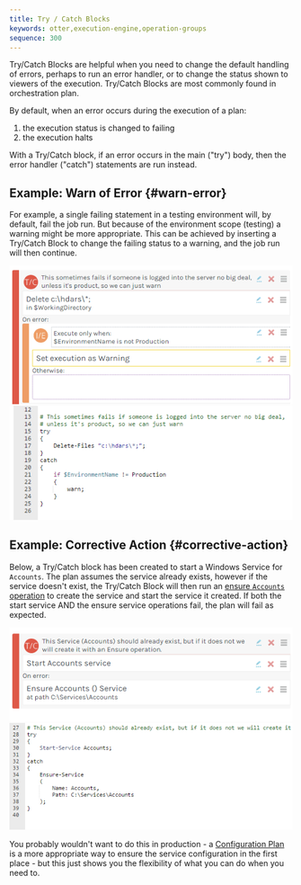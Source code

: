 ```yaml
---
title: Try / Catch Blocks
keywords: otter,execution-engine,operation-groups
sequence: 300
---
```


Try/Catch Blocks are helpful when you need to change the default handling of errors, perhaps to run an error handler, or to change the status shown to viewers of the execution. Try/Catch Blocks are most commonly found in orchestration plan.

By default, when an error occurs during the execution of a plan:

1. the execution status is changed to failing
2. the execution halts

With a Try/Catch block, if an error occurs in the main ("try") body, then the error handler ("catch") statements are run instead. 

## Example: Warn of Error {#warn-error}

For example, a single failing statement in a testing environment will, by default, fail the job run. But because of the environment scope (testing) a warning might be more appropriate. This can be achieved by inserting a Try/Catch Block to change the failing status to a warning, and the job run will then continue.

<tab-block>
    <tab name="Visual Mode">
        <img class="screenshot" src="/resources/documentation/otter/try-catch-if-status-pic.png" alt="Try Catch and change status" />
    </tab>
    <tab name="Text Mode (OtterScript)">
        <img class="screenshot" src="/resources/documentation/otter/try-catch-if-status-text.png" alt="Try Catch and change status in Otter" />
    </tab>
</tab-block>

## Example: Corrective Action {#corrective-action}

Below, a Try/Catch block has been created to start a Windows Service for `Accounts`. The plan assumes the service already exists, however if the service doesn't exist, the Try/Catch Block will then run an [ensure `Accounts` operation](/support/documentation/otter/reference/operations/services/ensure-service) to create the service and start the service it created. If both the start service AND the ensure service operations fail, the plan will fail as expected.

<tab-block>
    <tab name="Visual Mode">
        <img class="screenshot" src="/resources/documentation/otter/try-catch-block.png" alt="Try Catch Block" />
    </tab>
    <tab name="Text Mode (OtterScript)">
        <img class="screenshot" src="/resources/documentation/otter/try-catch-text.png" alt="Try Catch Text" />
    </tab>
</tab-block>

You probably wouldn't want to do this in production - a [Configuration Plan](/support/documentation/otter/core-concepts/plans#configuration) is a more appropriate way to ensure the service configuration in the first place - but this just shows you the flexibility of what you can do when you need to.
